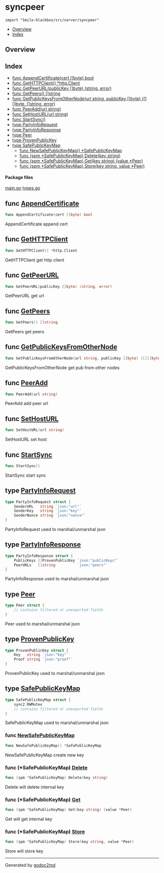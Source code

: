 

# syncpeer
`import "Smilo-blackbox/src/server/syncpeer"`

* [Overview](#pkg-overview)
* [Index](#pkg-index)

## <a name="pkg-overview">Overview</a>



## <a name="pkg-index">Index</a>
* [func AppendCertificate(cert []byte) bool](#AppendCertificate)
* [func GetHTTPClient() *http.Client](#GetHTTPClient)
* [func GetPeerURL(publicKey []byte) (string, error)](#GetPeerURL)
* [func GetPeers() []string](#GetPeers)
* [func GetPublicKeysFromOtherNode(url string, publicKey []byte) ([][]byte, []string, error)](#GetPublicKeysFromOtherNode)
* [func PeerAdd(url string)](#PeerAdd)
* [func SetHostURL(url string)](#SetHostURL)
* [func StartSync()](#StartSync)
* [type PartyInfoRequest](#PartyInfoRequest)
* [type PartyInfoResponse](#PartyInfoResponse)
* [type Peer](#Peer)
* [type ProvenPublicKey](#ProvenPublicKey)
* [type SafePublicKeyMap](#SafePublicKeyMap)
  * [func NewSafePublicKeyMap() *SafePublicKeyMap](#NewSafePublicKeyMap)
  * [func (spm *SafePublicKeyMap) Delete(key string)](#SafePublicKeyMap.Delete)
  * [func (spm *SafePublicKeyMap) Get(key string) (value *Peer)](#SafePublicKeyMap.Get)
  * [func (spm *SafePublicKeyMap) Store(key string, value *Peer)](#SafePublicKeyMap.Store)


#### <a name="pkg-files">Package files</a>
[main.go](/src/Smilo-blackbox/src/server/syncpeer/main.go) [types.go](/src/Smilo-blackbox/src/server/syncpeer/types.go) 





## <a name="AppendCertificate">func</a> [AppendCertificate](/src/target/main.go?s=1337:1377#L67)
``` go
func AppendCertificate(cert []byte) bool
```
AppendCertificate append cert



## <a name="GetHTTPClient">func</a> [GetHTTPClient](/src/target/main.go?s=6380:6413#L275)
``` go
func GetHTTPClient() *http.Client
```
GetHTTPClient get http client



## <a name="GetPeerURL">func</a> [GetPeerURL](/src/target/main.go?s=4562:4611#L220)
``` go
func GetPeerURL(publicKey []byte) (string, error)
```
GetPeerURL get url



## <a name="GetPeers">func</a> [GetPeers](/src/target/main.go?s=4350:4374#L209)
``` go
func GetPeers() []string
```
GetPeers get peers



## <a name="GetPublicKeysFromOtherNode">func</a> [GetPublicKeysFromOtherNode](/src/target/main.go?s=4815:4904#L229)
``` go
func GetPublicKeysFromOtherNode(url string, publicKey []byte) ([][]byte, []string, error)
```
GetPublicKeysFromOtherNode get pub from other nodes



## <a name="PeerAdd">func</a> [PeerAdd](/src/target/main.go?s=4168:4192#L202)
``` go
func PeerAdd(url string)
```
PeerAdd add peer url



## <a name="SetHostURL">func</a> [SetHostURL](/src/target/main.go?s=1929:1956#L95)
``` go
func SetHostURL(url string)
```
SetHostURL set host



## <a name="StartSync">func</a> [StartSync](/src/target/main.go?s=1602:1618#L78)
``` go
func StartSync()
```
StartSync start sync




## <a name="PartyInfoRequest">type</a> [PartyInfoRequest](/src/target/types.go?s=102:235#L9)
``` go
type PartyInfoRequest struct {
    SenderURL   string `json:"url"`
    SenderKey   string `json:"key"`
    SenderNonce string `json:"nonce"`
}
```
PartyInfoRequest used to marshal/unmarshal json










## <a name="PartyInfoResponse">type</a> [PartyInfoResponse](/src/target/types.go?s=288:416#L16)
``` go
type PartyInfoResponse struct {
    PublicKeys []ProvenPublicKey `json:"publicKeys"`
    PeerURLs   []string          `json:"peers"`
}
```
PartyInfoResponse used to marshal/unmarshal json










## <a name="Peer">type</a> [Peer](/src/target/types.go?s=594:730#L28)
``` go
type Peer struct {
    // contains filtered or unexported fields
}
```
Peer used to marshal/unmarshal json










## <a name="ProvenPublicKey">type</a> [ProvenPublicKey](/src/target/types.go?s=467:554#L22)
``` go
type ProvenPublicKey struct {
    Key   string `json:"key"`
    Proof string `json:"proof"`
}
```
ProvenPublicKey used to marshal/unmarshal json










## <a name="SafePublicKeyMap">type</a> [SafePublicKeyMap](/src/target/types.go?s=782:856#L38)
``` go
type SafePublicKeyMap struct {
    sync2.RWMutex
    // contains filtered or unexported fields
}
```
SafePublicKeyMap used to marshal/unmarshal json







### <a name="NewSafePublicKeyMap">func</a> [NewSafePublicKeyMap](/src/target/types.go?s=895:939#L44)
``` go
func NewSafePublicKeyMap() *SafePublicKeyMap
```
NewSafePublicKeyMap create new key





### <a name="SafePublicKeyMap.Delete">func</a> (\*SafePublicKeyMap) [Delete](/src/target/types.go?s=1218:1265#L59)
``` go
func (spm *SafePublicKeyMap) Delete(key string)
```
Delete will delete internal key




### <a name="SafePublicKeyMap.Get">func</a> (\*SafePublicKeyMap) [Get](/src/target/types.go?s=1039:1097#L51)
``` go
func (spm *SafePublicKeyMap) Get(key string) (value *Peer)
```
Get will get internal key




### <a name="SafePublicKeyMap.Store">func</a> (\*SafePublicKeyMap) [Store](/src/target/types.go?s=1353:1412#L66)
``` go
func (spm *SafePublicKeyMap) Store(key string, value *Peer)
```
Store will store key








- - -
Generated by [godoc2md](http://godoc.org/github.com/davecheney/godoc2md)

